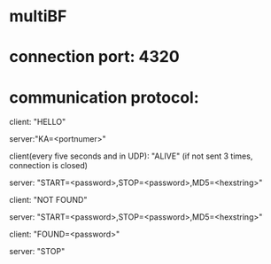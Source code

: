 # multiBF

# connection port: 4320
# communication protocol:

client: "HELLO"

server:"KA=\<portnumer\>"

client(every five seconds and in UDP): "ALIVE" (if not sent 3 times, connection is closed)

server: "START=\<password\>,STOP=\<password\>,MD5=\<hexstring\>"
  
client: "NOT FOUND"

server: "START=\<password\>,STOP=\<password\>,MD5=\<hexstring\>"

client: "FOUND=\<password\>"
  
server: "STOP"

